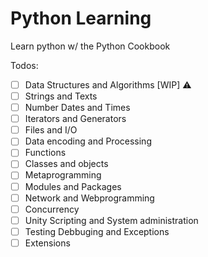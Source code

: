 Python Learning
===============

Learn python w/ the Python Cookbook

Todos:

- [ ] Data Structures and Algorithms [WIP] :warning:
- [ ] Strings and Texts
- [ ] Number Dates and Times
- [ ] Iterators and Generators
- [ ] Files and I/O
- [ ] Data encoding and Processing
- [ ] Functions
- [ ] Classes and objects
- [ ] Metaprogramming
- [ ] Modules and Packages
- [ ] Network and Webprogramming
- [ ] Concurrency
- [ ] Unity Scripting and System administration
- [ ] Testing Debbuging and Exceptions
- [ ] Extensions
